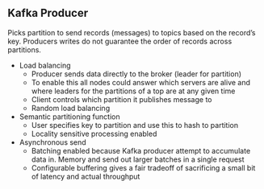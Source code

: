 ## Kafka Producer
Picks partition to send records (messages) to topics based on the record’s key.
Producers writes do not guarantee the order of records across partitions.
 * Load balancing
     * Producer sends data directly to the broker (leader for partition)
      * To enable this  all nodes could answer which servers are alive and where leaders for the partitions of a top are at any given time
   * Client controls which partition it publishes message to
   * Random load balancing
 * Semantic partitioning function
    * User specifies key to partition and use this to hash to partition
    * Locality sensitive processing enabled
* Asynchronous send
   * Batching  enabled because Kafka producer attempt to accumulate data in. Memory and send out larger batches in a single request
   * Configurable buffering gives a fair tradeoff of sacrificing a small bit of latency and actual throughput
